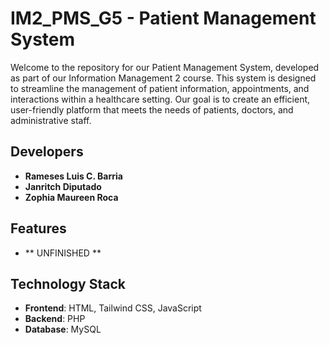 # IM2_PMS_G5 - Patient Management System

Welcome to the repository for our Patient Management System, developed as part of our Information Management 2 course. This system is designed to streamline the management of patient information, appointments, and interactions within a healthcare setting. Our goal is to create an efficient, user-friendly platform that meets the needs of patients, doctors, and administrative staff.

## Developers
- **Rameses Luis C. Barria**
- **Janritch Diputado**
- **Zophia Maureen Roca**

## Features

- ** UNFINISHED **

## Technology Stack
- **Frontend**: HTML, Tailwind CSS, JavaScript
- **Backend**: PHP
- **Database**: MySQL
